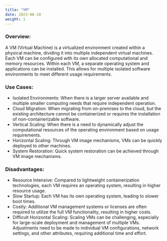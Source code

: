 ```yaml
---
title: "VM"
date: 2023-06-10
weight: 1
---
```


### **Overview:**

A VM (Virtual Machine) is a virtualized environment created within a physical machine, dividing it into multiple independent virtual machines. Each VM can be configured with its own allocated computational and memory resources. Within each VM, a separate operating system and applications can be installed. This allows for multiple isolated software environments to meet different usage requirements.

### **Use Cases:**

- Isolated Environments: When there is a larger server available and multiple smaller computing needs that require independent operation.
- Cloud Migration: When migrating from on-premises to the cloud, but the existing architecture cannot be containerized or requires the installation of non-containerizable software.
- Vertical Scaling: When there is a need to dynamically adjust the computational resources of the operating environment based on usage requirements.
- Horizontal Scaling: Through VM image mechanisms, VMs can be quickly deployed to other machines.
- System Restoration: Quick system restoration can be achieved through VM image mechanisms.

### **Disadvantages:**

- Resource Intensive: Compared to lightweight containerization technologies, each VM requires an operating system, resulting in higher resource usage.
- Slow Startup: Each VM has its own operating system, leading to slower boot times.
- Costly: Additional VM management systems or licenses are often required to utilize the full VM functionality, resulting in higher costs.
- Difficult Horizontal Scaling: Scaling VMs can be challenging, especially for large-scale deployment and management of multiple VMs. Adjustments need to be made to individual VM configurations, network settings, and other attributes, requiring additional time and effort.